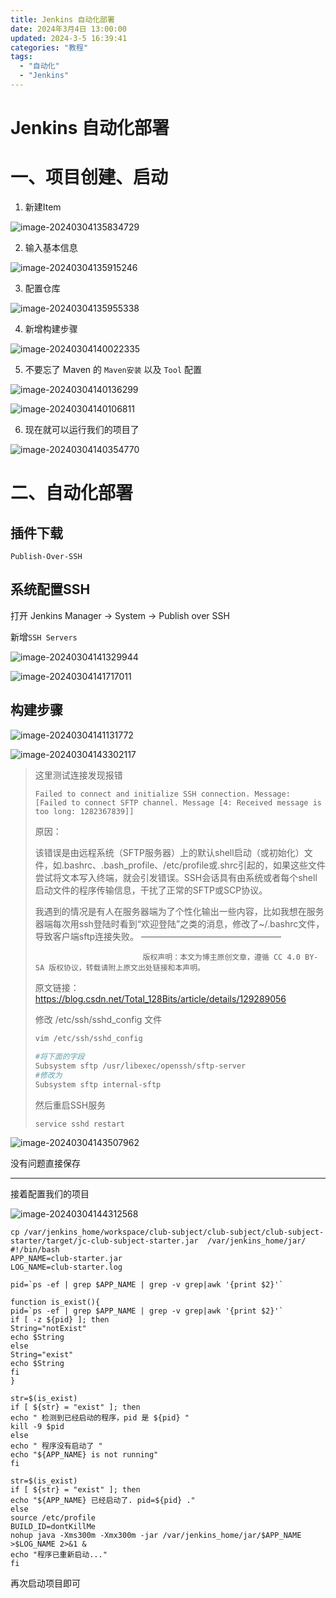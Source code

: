 ```yaml
---
title: Jenkins 自动化部署
date: 2024年3月4日 13:00:00
updated: 2024-3-5 16:39:41
categories: "教程"
tags: 
  - "自动化"
  - "Jenkins"
---
```


# Jenkins 自动化部署

# 一、项目创建、启动

1. 新建Item

![image-20240304135834729](https://bed.flyone.space/%E7%AC%94%E8%AE%B0/image-20240304135834729.png)

2. 输入基本信息

![image-20240304135915246](https://bed.flyone.space/%E7%AC%94%E8%AE%B0/image-20240304135915246.png)

3. 配置仓库

![image-20240304135955338](C:/Users/luoyifei/AppData/Roaming/Typora/typora-user-images/image-20240304135955338.png)

4. 新增构建步骤

![image-20240304140022335](https://bed.flyone.space/%E7%AC%94%E8%AE%B0/image-20240304140022335.png)

5. 不要忘了 Maven 的 `Maven安装` 以及 `Tool` 配置

![image-20240304140136299](https://bed.flyone.space/%E7%AC%94%E8%AE%B0/image-20240304140136299.png)

![image-20240304140106811](https://bed.flyone.space/%E7%AC%94%E8%AE%B0/image-20240304140106811.png)

6. 现在就可以运行我们的项目了

![image-20240304140354770](https://bed.flyone.space/%E7%AC%94%E8%AE%B0/image-20240304140354770.png)

# 二、自动化部署

## 插件下载

`Publish-Over-SSH`

## 系统配置SSH

打开 Jenkins Manager -> System -> Publish over SSH

新增`SSH Servers`

![image-20240304141329944](https://bed.flyone.space/%E7%AC%94%E8%AE%B0/image-20240304141329944.png)

![image-20240304141717011](https://bed.flyone.space/%E7%AC%94%E8%AE%B0/image-20240304141717011.png)

## 构建步骤

![image-20240304141131772](https://bed.flyone.space/%E7%AC%94%E8%AE%B0/image-20240304141131772.png)

![image-20240304143302117](https://bed.flyone.space/%E7%AC%94%E8%AE%B0/image-20240304143302117.png)

> 这里测试连接发现报错
>
> `Failed to connect and initialize SSH connection. Message: [Failed to connect SFTP channel. Message [4: Received message is too long: 1282367839]]`
>
> 原因：
>
> 该错误是由远程系统（SFTP服务器）上的默认shell启动（或初始化）文件，如.bashrc、.bash_profile、/etc/profile或.shrc引起的，如果这些文件尝试将文本写入终端，就会引发错误。SSH会话具有由系统或者每个shell启动文件的程序传输信息，干扰了正常的SFTP或SCP协议。
>
> 我遇到的情况是有人在服务器端为了个性化输出一些内容，比如我想在服务器端每次用ssh登陆时看到“欢迎登陆”之类的消息，修改了~/.bashrc文件，导致客户端sftp连接失败。
> ————————————————
>
>                             版权声明：本文为博主原创文章，遵循 CC 4.0 BY-SA 版权协议，转载请附上原文出处链接和本声明。
>
> 原文链接：https://blog.csdn.net/Total_128Bits/article/details/129289056
>
> 修改 /etc/ssh/sshd_config 文件
>
> ```bash
> vim /etc/ssh/sshd_config
>  
> #将下面的字段
> Subsystem sftp /usr/libexec/openssh/sftp-server
> #修改为
> Subsystem sftp internal-sftp
> ```
>
> 然后重启SSH服务 
>
> ```
> service sshd restart
> ```

![image-20240304143507962](https://bed.flyone.space/%E7%AC%94%E8%AE%B0/image-20240304143507962.png)

没有问题直接保存

---

接着配置我们的项目

![image-20240304144312568](https://bed.flyone.space/%E7%AC%94%E8%AE%B0/image-20240304144312568.png)

```shell
cp /var/jenkins_home/workspace/club-subject/club-subject/club-subject-starter/target/jc-club-subject-starter.jar  /var/jenkins_home/jar/
#!/bin/bash
APP_NAME=club-starter.jar
LOG_NAME=club-starter.log

pid=`ps -ef | grep $APP_NAME | grep -v grep|awk '{print $2}'`

function is_exist(){
pid=`ps -ef | grep $APP_NAME | grep -v grep|awk '{print $2}'`
if [ -z ${pid} ]; then
String="notExist"
echo $String
else
String="exist"
echo $String
fi
}

str=$(is_exist)
if [ ${str} = "exist" ]; then
echo " 检测到已经启动的程序，pid 是 ${pid} "
kill -9 $pid
else
echo " 程序没有启动了 "
echo "${APP_NAME} is not running"
fi

str=$(is_exist)
if [ ${str} = "exist" ]; then
echo "${APP_NAME} 已经启动了. pid=${pid} ."
else
source /etc/profile
BUILD_ID=dontKillMe
nohup java -Xms300m -Xmx300m -jar /var/jenkins_home/jar/$APP_NAME   >$LOG_NAME 2>&1 &
echo "程序已重新启动..."
fi
```

再次启动项目即可
